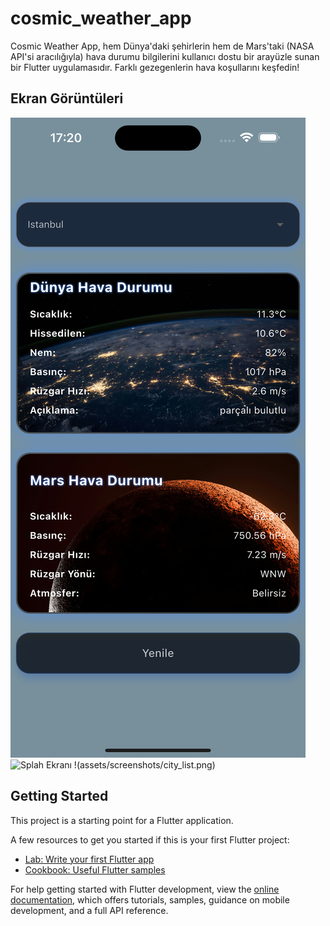 # cosmic_weather_app

Cosmic Weather App, hem Dünya'daki şehirlerin hem de Mars'taki (NASA API'si aracılığıyla) hava durumu bilgilerini kullanıcı dostu bir arayüzle sunan bir Flutter uygulamasıdır. Farklı gezegenlerin hava koşullarını keşfedin!

## Ekran Görüntüleri

![Uygulama Ana Ekranı](assets/screenshots/home_view.png)
![Splah Ekranı](assets/screenshots/splas_view.png)
!(assets/screenshots/city_list.png)


## Getting Started

This project is a starting point for a Flutter application.

A few resources to get you started if this is your first Flutter project:

- [Lab: Write your first Flutter app](https://docs.flutter.dev/get-started/codelab)
- [Cookbook: Useful Flutter samples](https://docs.flutter.dev/cookbook)

For help getting started with Flutter development, view the
[online documentation](https://docs.flutter.dev/), which offers tutorials,
samples, guidance on mobile development, and a full API reference.